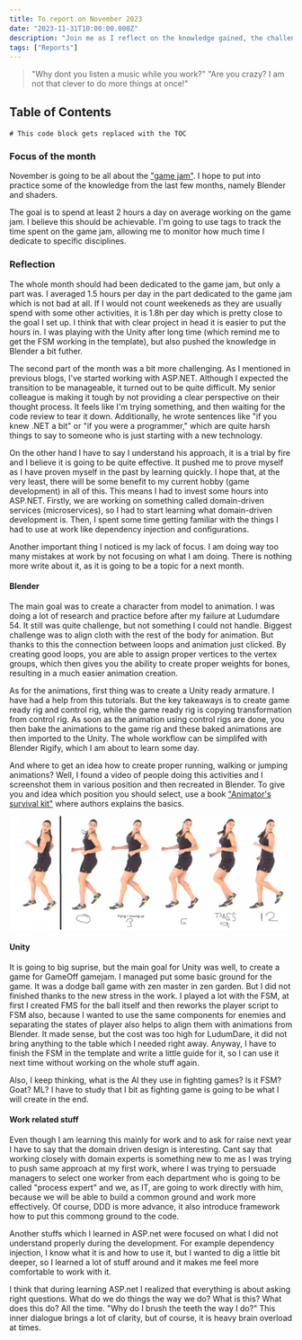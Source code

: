 ```yaml
---
title: To report on November 2023
date: "2023-11-31T10:00:00.000Z"
description: "Join me as I reflect on the knowledge gained, the challenges conquered, and the hours dedicated to learning various subjects during the month of November 2023"
tags: ["Reports"]
---
```


> "Why dont you listen a music while you work?" 
> "Are you crazy? I am not that clever to do more things at once!" 

## Table of Contents

```toc
# This code block gets replaced with the TOC
```

### Focus of the month

November is going to be all about the ["game jam"](https://itch.io/jam/game-off-2023).  I hope to put into practice some of the knowledge from the last few months, namely Blender and shaders. 

The goal is to spend at least 2 hours a day on average working on the game jam. I believe this should be achievable. I'm going to use tags to track the time spent on the game jam, allowing me to monitor how much time I dedicate to specific disciplines.

### Reflection

The whole month should had been dedicated to the game jam, but only a part was. I averaged 1.5 hours per day in the part dedicated to the game jam which is not bad at all. If I would not count weekeneds as they are usually spend with some other activities, it is 1.8h per day which is pretty close to the goal I set up. I think that with clear project in head it is easier to put the hours in. I was playing with the Unity after long time (which remind me to get the FSM working in the template), but also pushed the knowledge in Blender a bit futher.

The second part of the month was a bit more challenging. As I mentioned in previous blogs, I've started working with ASP.NET. Although I expected the transition to be manageable, it turned out to be quite difficult. My senior colleague is making it tough by not providing a clear perspective on their thought process. It feels like I'm trying something, and then waiting for the code review to tear it down. Additionally, he wrote sentences like "if you knew .NET a bit" or "if you were a programmer," which are quite harsh things to say to someone who is just starting with a new technology. 

On the other hand I have to say I understand his approach, it is a trial by fire and I believe it is going to be quite effective. It pushed me to prove myself as I have proven myself in the past by learning quickly. I hope that, at the very least, there will be some benefit to my current hobby (game development) in all of this. This means I had to invest some hours into ASP.NET. Firstly, we are working on something called domain-driven services (microservices), so I had to start learning what domain-driven development is. Then, I spent some time getting familiar with the things I had to use at work like dependency injection and configurations.

Another important thing I noticed is my lack of focus. I am doing way too many mistakes at work by not focusing on what I am doing. There is nothing more write about it, as it is going to be a topic for a next month.

#### Blender

The main goal was to create a character from model to animation. I was doing a lot of research and practice before after my failure at Ludumdare 54. It still was quite challenge, but not something I could not handle. Biggest challenge was to align cloth with the rest of the body for animation. But thanks to this the connection between loops and animation just clicked. By creating good loops, you are able to assign proper vertices to the vertex groups, which then gives you the ability to create proper weights for bones, resulting in a much easier animation creation. 

As for the animations, first thing was to create a Unity ready armature. I have had a help from this tutorials. But the key takeaways is to create game ready rig and control rig, while the game ready rig is copying transformation from control rig. As soon as the animation using control rigs are done, you then bake the animations to the game rig and these baked animations are then imported to the Unity. The whole workflow can be simplifed with Blender Rigify, which I am about to learn some day.

And where to get an idea how to create proper running, walking or jumping animations? Well, I found a video of people doing this activities and I screenshot them in various position and then recreated in Blender. To give you and idea which position you should select, use a book ["Animator's survival kit"](https://www.amazon.com/Animators-Survival-Kit-Richard-Williams/dp/0571202284) where authors explains the basics.

![runimanim](./runningbackwards.png "Running backwards from youtube") 

#### Unity

It is going to big suprise, but the main goal for Unity was well, to create a game for GameOff gamejam. I managed put some basic ground for the game. It was a dodge ball game with zen master in zen garden. But I did not finished thanks to the new stress in the work. I played a lot with the FSM, at first I created FMS for the ball itself and then reworks the player script to FSM also, because I wanted to use the same components for enemies and separating the states of player also helps to align them with animations from Blender. It made sense, but the cost was too high for LudumDare, it did not bring anything to the table which I needed right away. Anyway, I have to finish the FSM in the template and write a little guide for it, so I can use it next time without working on the whole stuff again.

Also, I keep thinking, what is the AI they use in fighting games? Is it FSM? Goat? ML? I have to study that I bit as fighting game is going to be what I will create in the end.

#### Work related stuff

Even though I am learning this mainly for work and to ask for raise next year I have to say that the domain driven design is interesting. Cant say that working closely with domain experts is something new to me as I was trying to push same approach at my first work, where I was trying to persuade managers to select one worker from each department who is going to be called "process expert" and we, as IT, are going to work directly with him, because we will be able to build a common ground and work more effectively. Of course, DDD is more advance, it also introduce framework how to put this commong ground to the code. 

Another stuffs which I learned in ASP.net were focused on what I did not understand properly during the development. For example dependency injection, I know what it is and how to use it, but I wanted to dig a little bit deeper, so I learned a lot of stuff around and it makes me feel more comfortable to work with it.

I think that during learning ASP.net I realized that everything is about asking right questions. What do we do things the way we do? What is this? What does this do? All the time. "Why do I brush the teeth the way I do?" This inner dialogue brings a lot of clarity, but of course, it is heavy brain overload at times.